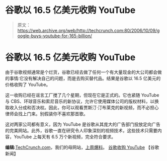 # 谷歌以 16.5 亿美元收购 YouTube 

> 原文：<https://web.archive.org/web/http://techcrunch.com:80/2006/10/09/google-buys-youtube-for-165-billion/>

# 谷歌以 16.5 亿美元收购 YouTube

由于谷歌视频通常是个烂货，谷歌已经去做了任何一个有大量现金的大公司都会做的事情:它没有解决自己的问题，而是去购买替代品。结果是谷歌以 16.5 亿美元的价格收购了 YouTube。

这一收购已经在谣言工厂搅了几个星期，但现在它是正式的。它也紧随 YouTube 与 CBS、环球音乐和索尼音乐的新协议，允许它使用媒体公司的版权材料，以换取收入分成和否决权。因此，你可以观看贾斯汀·汀布莱克的新视频，而不必担心律师会找上门来。别假装你不喜欢那首歌。

这对两家公司都有意义，因为 YouTube 是谷歌从其庞大的广告部门投放定向广告的完美网站。此外，谷歌一直在研究令人印象深刻的视频技术，这些技术只需要内容，YouTube 上每天有 6.5 万个新视频，完全符合要求。

**编辑:**[TechCrunch.com](https://web.archive.org/web/20221127013108/http://www.beta.techcrunch.com/)，我们的母网站，[上周爆料](https://web.archive.org/web/20221127013108/http://www.beta.techcrunch.com/2006/10/06/completely-unsubstantiated-googleyoutube-rumor/)。
[谷歌收购 YouTube](https://web.archive.org/web/20221127013108/http://news.google.com/news?hl=en&ned=us&q=google&btnG=Search+News) 【谷歌新闻】